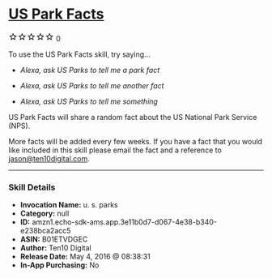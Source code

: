 # [US Park Facts](http://alexa.amazon.com/#skills/amzn1.echo-sdk-ams.app.3e11b0d7-d067-4e38-b340-e238bca2acc5)
![0 stars](../../images/ic_star_border_black_18dp_1x.png)![0 stars](../../images/ic_star_border_black_18dp_1x.png)![0 stars](../../images/ic_star_border_black_18dp_1x.png)![0 stars](../../images/ic_star_border_black_18dp_1x.png)![0 stars](../../images/ic_star_border_black_18dp_1x.png) 0

To use the US Park Facts skill, try saying...

* *Alexa, ask US Parks to tell me a park fact*

* *Alexa, ask US Parks to tell me another fact*

* *Alexa, ask US Parks to tell me something*

US Park Facts will share a random fact about the US National Park Service (NPS).

More facts will be added every few weeks. If you have a fact that you would like included in this skill please email the fact and a reference to jason@ten10digital.com.

***

### Skill Details

* **Invocation Name:** u. s. parks
* **Category:** null
* **ID:** amzn1.echo-sdk-ams.app.3e11b0d7-d067-4e38-b340-e238bca2acc5
* **ASIN:** B01ETVDGEC
* **Author:** Ten10 Digital
* **Release Date:** May 4, 2016 @ 08:38:31
* **In-App Purchasing:** No
